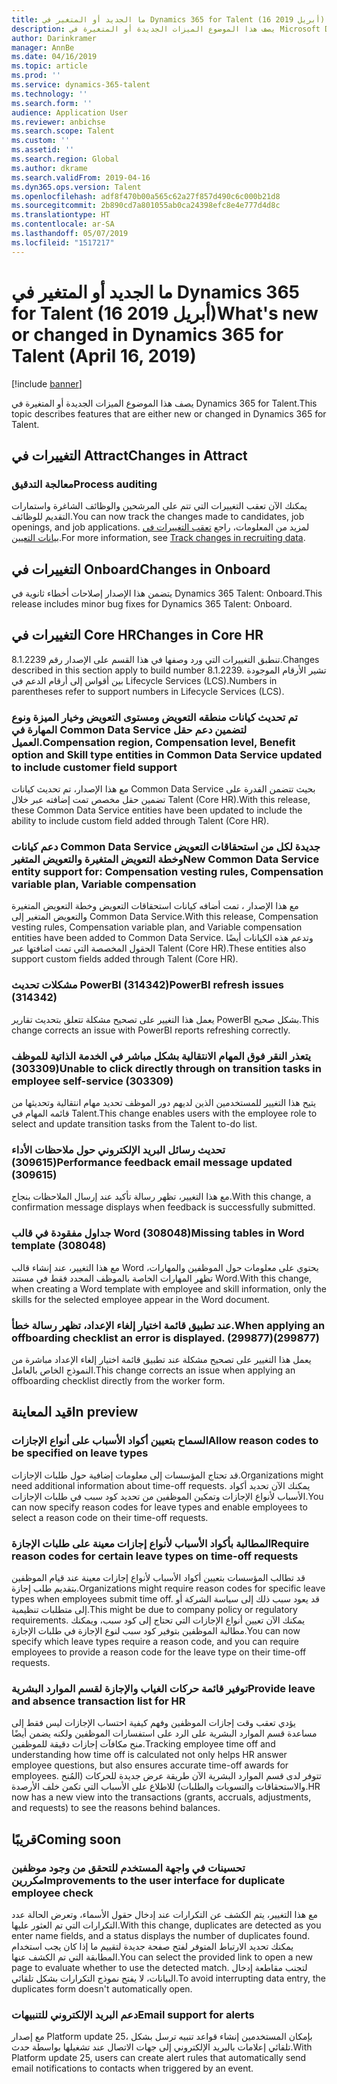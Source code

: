 ```yaml
---
title: ما الجديد أو المتغير في Dynamics 365 for Talent (16 أبريل 2019)
description: يصف هذا الموضوع الميزات الجديدة أو المتغيرة في Microsoft Dynamics 365 for Talent.
author: Darinkramer
manager: AnnBe
ms.date: 04/16/2019
ms.topic: article
ms.prod: ''
ms.service: dynamics-365-talent
ms.technology: ''
ms.search.form: ''
audience: Application User
ms.reviewer: anbichse
ms.search.scope: Talent
ms.custom: ''
ms.assetid: ''
ms.search.region: Global
ms.author: dkrame
ms.search.validFrom: 2019-04-16
ms.dyn365.ops.version: Talent
ms.openlocfilehash: adf8f470b00a565c62a27f857d490c6c000b21d8
ms.sourcegitcommit: 2b890cd7a801055ab0ca24398efc8e4e777d4d8c
ms.translationtype: HT
ms.contentlocale: ar-SA
ms.lasthandoff: 05/07/2019
ms.locfileid: "1517217"
---
```

# <a name="whats-new-or-changed-in-dynamics-365-for-talent-april-16-2019"></a><span data-ttu-id="170de-103">ما الجديد أو المتغير في Dynamics 365 for Talent (16 أبريل 2019)</span><span class="sxs-lookup"><span data-stu-id="170de-103">What's new or changed in Dynamics 365 for Talent (April 16, 2019)</span></span>

[!include [banner](includes/banner.md)]

<span data-ttu-id="170de-104">يصف هذا الموضوع الميزات الجديدة أو المتغيرة في Dynamics 365 for Talent.</span><span class="sxs-lookup"><span data-stu-id="170de-104">This topic describes features that are either new or changed in Dynamics 365 for Talent.</span></span>

## <a name="changes-in-attract"></a><span data-ttu-id="170de-105">التغييرات في Attract</span><span class="sxs-lookup"><span data-stu-id="170de-105">Changes in Attract</span></span>

### <a name="process-auditing"></a><span data-ttu-id="170de-106">معالجة التدقيق</span><span class="sxs-lookup"><span data-stu-id="170de-106">Process auditing</span></span>

<span data-ttu-id="170de-107">يمكنك الآن تعقب التغييرات التي تتم على المرشحين والوظائف الشاغرة واستمارات التقديم للوظائف.</span><span class="sxs-lookup"><span data-stu-id="170de-107">You can now track the changes made to candidates, job openings, and job applications.</span></span> <span data-ttu-id="170de-108">لمزيد من المعلومات، راجع [تعقب التغييرات في بيانات التعيين‬](process-auditing.md).</span><span class="sxs-lookup"><span data-stu-id="170de-108">For more information, see [Track changes in recruiting data](process-auditing.md).</span></span>

## <a name="changes-in-onboard"></a><span data-ttu-id="170de-109">التغييرات في Onboard</span><span class="sxs-lookup"><span data-stu-id="170de-109">Changes in Onboard</span></span>

<span data-ttu-id="170de-110">يتضمن هذا الإصدار إصلاحات أخطاء ثانوية في Dynamics 365 Talent: Onboard.</span><span class="sxs-lookup"><span data-stu-id="170de-110">This release includes minor bug fixes for Dynamics 365 Talent: Onboard.</span></span>

## <a name="changes-in-core-hr"></a><span data-ttu-id="170de-111">التغييرات في Core HR</span><span class="sxs-lookup"><span data-stu-id="170de-111">Changes in Core HR</span></span>

<span data-ttu-id="170de-112">تنطبق التغييرات التي ورد وصفها في هذا القسم على الإصدار رقم 8.1.2239.</span><span class="sxs-lookup"><span data-stu-id="170de-112">Changes described in this section apply to build number 8.1.2239.</span></span> <span data-ttu-id="170de-113">تشير الأرقام الموجودة بين أقواس إلى أرقام الدعم في Lifecycle Services (LCS).</span><span class="sxs-lookup"><span data-stu-id="170de-113">Numbers in parentheses refer to support numbers in Lifecycle Services (LCS).</span></span>

### <a name="compensation-region-compensation-level-benefit-option-and-skill-type-entities-in-common-data-service-updated-to-include-customer-field-support"></a><span data-ttu-id="170de-114">تم تحديث كيانات منطقه التعويض ومستوى التعويض وخيار الميزة ونوع المهارة في Common Data Service لتضمين دعم حقل العميل.</span><span class="sxs-lookup"><span data-stu-id="170de-114">Compensation region, Compensation level, Benefit option and Skill type entities in Common Data Service updated to include customer field support</span></span>

<span data-ttu-id="170de-115">مع هذا الإصدار، تم تحديث كيانات Common Data Service بحيث تتضمن القدرة على تضمين حقل مخصص تمت إضافته عبر خلال Talent (Core HR).</span><span class="sxs-lookup"><span data-stu-id="170de-115">With this release, these Common Data Service entities have been updated to include the ability to include custom field added through Talent (Core HR).</span></span>

### <a name="new-common-data-service-entity-support-for-compensation-vesting-rules-compensation-variable-plan-variable-compensation"></a><span data-ttu-id="170de-116">دعم كيانات Common Data Service جديدة لكل من استحقاقات التعويض‬ وخطة التعويض المتغيرة‬ والتعويض المتغير</span><span class="sxs-lookup"><span data-stu-id="170de-116">New Common Data Service entity support for: Compensation vesting rules, Compensation variable plan, Variable compensation</span></span>

<span data-ttu-id="170de-117">مع هذا الإصدار ، تمت أضافه كيانات استحقاقات التعويض‬ وخطة التعويض المتغيرة‬ والتعويض المتغير إلى Common Data Service.</span><span class="sxs-lookup"><span data-stu-id="170de-117">With this release, Compensation vesting rules, Compensation variable plan, and Variable compensation entities have been added to Common Data Service.</span></span> <span data-ttu-id="170de-118">وتدعم هذه الكيانات أيضًا الحقول المخصصة التي تمت اضافتها عبر Talent (Core HR).</span><span class="sxs-lookup"><span data-stu-id="170de-118">These entities also support custom fields added through Talent (Core HR).</span></span>

### <a name="powerbi-refresh-issues-314342"></a><span data-ttu-id="170de-119">مشكلات تحديث PowerBI (314342)</span><span class="sxs-lookup"><span data-stu-id="170de-119">PowerBI refresh issues (314342)</span></span>

<span data-ttu-id="170de-120">يعمل هذا التغيير على تصحيح مشكلة تتعلق بتحديث تقارير PowerBI بشكل صحيح.</span><span class="sxs-lookup"><span data-stu-id="170de-120">This change corrects an issue with PowerBI reports refreshing correctly.</span></span>

### <a name="unable-to-click-directly-through-on-transition-tasks-in-employee-self-service-303309"></a><span data-ttu-id="170de-121">يتعذر النقر فوق المهام الانتقالية بشكل مباشر في الخدمة الذاتية للموظف (303309)</span><span class="sxs-lookup"><span data-stu-id="170de-121">Unable to click directly through on transition tasks in employee self-service (303309)</span></span>

<span data-ttu-id="170de-122">يتيح هذا التغيير للمستخدمين الذين لديهم دور الموظف تحديد مهام انتقالية وتحديثها من قائمه المهام في Talent.</span><span class="sxs-lookup"><span data-stu-id="170de-122">This change enables users with the employee role to select and update transition tasks from the Talent to-do list.</span></span>

### <a name="performance-feedback-email-message-updated-309615"></a><span data-ttu-id="170de-123">تحديث رسائل البريد الإلكتروني حول ملاحظات الأداء (309615)</span><span class="sxs-lookup"><span data-stu-id="170de-123">Performance feedback email message updated (309615)</span></span>

<span data-ttu-id="170de-124">مع هذا التغيير، تظهر رسالة تأكيد عند إرسال الملاحظات بنجاح.</span><span class="sxs-lookup"><span data-stu-id="170de-124">With this change, a confirmation message displays when feedback is successfully submitted.</span></span>

### <a name="missing-tables-in-word-template-308048"></a><span data-ttu-id="170de-125">جداول مفقودة في قالب Word (308048)</span><span class="sxs-lookup"><span data-stu-id="170de-125">Missing tables in Word template (308048)</span></span>

<span data-ttu-id="170de-126">مع هذا التغيير، عند إنشاء قالب Word يحتوي على معلومات حول الموظفين والمهارات، تظهر المهارات الخاصة بالموظف المحدد فقط في مستند Word.</span><span class="sxs-lookup"><span data-stu-id="170de-126">With this change, when creating a Word template with employee and skill information, only the skills for the selected employee appear in the Word document.</span></span>

### <a name="when-applying-an-offboarding-checklist-an-error-is-displayed-299877"></a><span data-ttu-id="170de-127">عند تطبيق قائمة اختيار إلغاء الإعداد، تظهر رسالة خطأ.</span><span class="sxs-lookup"><span data-stu-id="170de-127">When applying an offboarding checklist an error is displayed.</span></span> <span data-ttu-id="170de-128">(299877)</span><span class="sxs-lookup"><span data-stu-id="170de-128">(299877)</span></span>

<span data-ttu-id="170de-129">يعمل هذا التغيير على تصحيح مشكلة عند تطبيق قائمة اختيار إلغاء الإعداد مباشرة من النموذج الخاص بالعامل.</span><span class="sxs-lookup"><span data-stu-id="170de-129">This change corrects an issue when applying an offboarding checklist directly from the worker form.</span></span>

## <a name="in-preview"></a><span data-ttu-id="170de-130">قيد المعاينة</span><span class="sxs-lookup"><span data-stu-id="170de-130">In preview</span></span>

### <a name="allow-reason-codes-to-be-specified-on-leave-types"></a><span data-ttu-id="170de-131">السماح بتعيين أكواد الأسباب على أنواع الإجازات</span><span class="sxs-lookup"><span data-stu-id="170de-131">Allow reason codes to be specified on leave types</span></span>

<span data-ttu-id="170de-132">قد تحتاج المؤسسات إلى معلومات إضافية حول طلبات الإجازات.</span><span class="sxs-lookup"><span data-stu-id="170de-132">Organizations might need additional information about time-off requests.</span></span> <span data-ttu-id="170de-133">يمكنك الآن تحديد أكواد الأسباب لأنواع الإجازات وتمكين الموظفين من تحديد كود سبب في طلبات الإجازات.</span><span class="sxs-lookup"><span data-stu-id="170de-133">You can now specify reason codes for leave types and enable employees to select a reason code on their time-off requests.</span></span>

### <a name="require-reason-codes-for-certain-leave-types-on-time-off-requests"></a><span data-ttu-id="170de-134">المطالبة بأكواد الأسباب لأنواع إجازات معينة على طلبات الإجازة</span><span class="sxs-lookup"><span data-stu-id="170de-134">Require reason codes for certain leave types on time-off requests</span></span>

<span data-ttu-id="170de-135">قد تطالب المؤسسات بتعيين أكواد الأسباب لأنواع إجازات معينة عند قيام الموظفين بتقديم طلب إجازة.</span><span class="sxs-lookup"><span data-stu-id="170de-135">Organizations might require reason codes for specific leave types when employees submit time off.</span></span> <span data-ttu-id="170de-136">قد يعود سبب ذلك إلى سياسة الشركة أو إلى متطلبات تنظيمية.</span><span class="sxs-lookup"><span data-stu-id="170de-136">This might be due to company policy or regulatory requirements.</span></span> <span data-ttu-id="170de-137">يمكنك الآن تعيين أنواع الإجازات التي تحتاج إلى كود سبب، ويمكنك مطالبة الموظفين بتوفير كود سبب لنوع الإجازة في طلبات الإجازة.</span><span class="sxs-lookup"><span data-stu-id="170de-137">You can now specify which leave types require a reason code, and you can require employees to provide a reason code for the leave type on their time-off requests.</span></span>

### <a name="provide-leave-and-absence-transaction-list-for-hr"></a><span data-ttu-id="170de-138">توفير قائمة حركات الغياب والإجازة لقسم الموارد البشرية</span><span class="sxs-lookup"><span data-stu-id="170de-138">Provide leave and absence transaction list for HR</span></span>

<span data-ttu-id="170de-139">يؤدي تعقب وقت إجازات الموظفين وفهم كيفية احتساب الإجازات ليس فقط إلى مساعدة قسم الموارد البشرية على الرد على استفسارات الموظفين ولكنه يضمن أيضًا منح مكافآت إجازات دقيقة للموظفين.</span><span class="sxs-lookup"><span data-stu-id="170de-139">Tracking employee time off and understanding how time off is calculated not only helps HR answer employee questions, but also ensures accurate time-off awards for employees.</span></span> <span data-ttu-id="170de-140">تتوفر لدى قسم الموارد البشرية الآن طريقة عرض جديدة للحركات (المُنح والاستحقاقات والتسويات والطلبات) للاطلاع على الأسباب التي تكمن خلف الأرصدة.</span><span class="sxs-lookup"><span data-stu-id="170de-140">HR now has a new view into the transactions (grants, accruals, adjustments, and requests) to see the reasons behind balances.</span></span>

## <a name="coming-soon"></a><span data-ttu-id="170de-141">قريبًا</span><span class="sxs-lookup"><span data-stu-id="170de-141">Coming soon</span></span>

### <a name="improvements-to-the-user-interface-for-duplicate-employee-check"></a><span data-ttu-id="170de-142">تحسينات في واجهة المستخدم للتحقق من وجود موظفين مكررين</span><span class="sxs-lookup"><span data-stu-id="170de-142">Improvements to the user interface for duplicate employee check</span></span>

<span data-ttu-id="170de-143">مع هذا التغيير، يتم الكشف عن التكرارات عند إدخال حقول الأسماء، وتعرض الحالة عدد التكرارات التي تم العثور عليها.</span><span class="sxs-lookup"><span data-stu-id="170de-143">With this change, duplicates are detected as you enter name fields, and a status displays the number of duplicates found.</span></span> <span data-ttu-id="170de-144">يمكنك تحديد الارتباط المتوفر لفتح صفحة جديدة لتقييم ما إذا كان يجب استخدام المطابقة التي تم الكشف عنها.</span><span class="sxs-lookup"><span data-stu-id="170de-144">You can select the provided link to open a new page to evaluate whether to use the detected match.</span></span> <span data-ttu-id="170de-145">لتجنب مقاطعة إدخال البيانات، لا يفتح نموذج التكرارات بشكل تلقائي.</span><span class="sxs-lookup"><span data-stu-id="170de-145">To avoid interrupting data entry, the duplicates form doesn't automatically open.</span></span>

### <a name="email-support-for-alerts"></a><span data-ttu-id="170de-146">دعم البريد الإلكتروني للتنبيهات</span><span class="sxs-lookup"><span data-stu-id="170de-146">Email support for alerts</span></span>

<span data-ttu-id="170de-147">مع إصدار Platform update 25، بإمكان المستخدمين إنشاء قواعد تنبيه ترسل بشكل تلقائي إعلامات بالبريد الإلكتروني إلى جهات الاتصال عند تشغيلها بواسطة حدث.</span><span class="sxs-lookup"><span data-stu-id="170de-147">With Platform update 25, users can create alert rules that automatically send email notifications to contacts when triggered by an event.</span></span>



